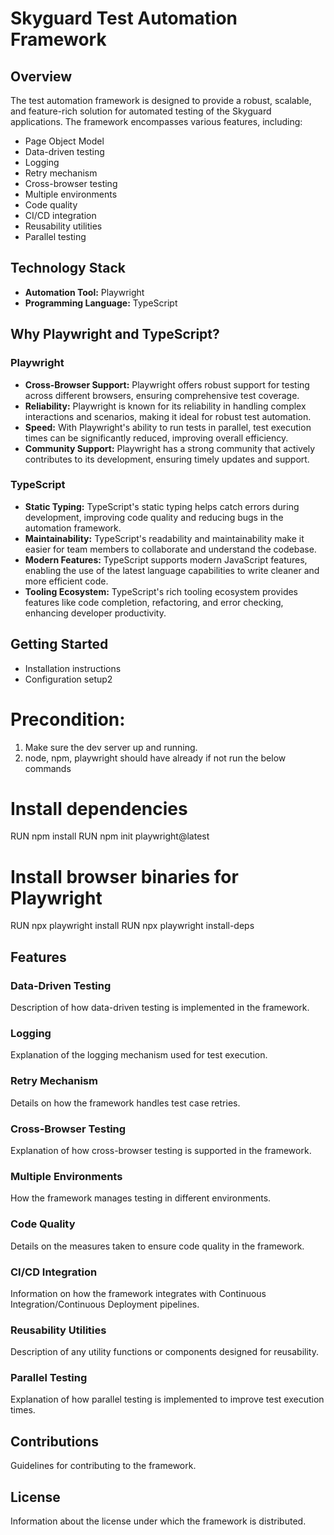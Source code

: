 # Skyguard Test Automation Framework

## Overview
The test automation framework is designed to provide a robust, scalable, and feature-rich solution for automated testing of the Skyguard applications. The framework encompasses various features, including:

- Page Object Model
- Data-driven testing
- Logging
- Retry mechanism
- Cross-browser testing
- Multiple environments
- Code quality
- CI/CD integration
- Reusability utilities
- Parallel testing

## Technology Stack
- **Automation Tool:** Playwright
- **Programming Language:** TypeScript

## Why Playwright and TypeScript?
### Playwright
- **Cross-Browser Support:** Playwright offers robust support for testing across different browsers, ensuring comprehensive test coverage.
- **Reliability:** Playwright is known for its reliability in handling complex interactions and scenarios, making it ideal for robust test automation.
- **Speed:** With Playwright's ability to run tests in parallel, test execution times can be significantly reduced, improving overall efficiency.
- **Community Support:** Playwright has a strong community that actively contributes to its development, ensuring timely updates and support.

### TypeScript
- **Static Typing:** TypeScript's static typing helps catch errors during development, improving code quality and reducing bugs in the automation framework.
- **Maintainability:** TypeScript's readability and maintainability make it easier for team members to collaborate and understand the codebase.
- **Modern Features:** TypeScript supports modern JavaScript features, enabling the use of the latest language capabilities to write cleaner and more efficient code.
- **Tooling Ecosystem:** TypeScript's rich tooling ecosystem provides features like code completion, refactoring, and error checking, enhancing developer productivity.

## Getting Started
- Installation instructions
- Configuration setup2
# Precondition:

1. Make sure the dev server up and running.
2. node, npm, playwright should have already if not run the below commands

# Install dependencies
RUN npm install
RUN npm init playwright@latest

# Install browser binaries for Playwright
RUN npx playwright install
RUN npx playwright install-deps


## Features
### Data-Driven Testing
Description of how data-driven testing is implemented in the framework.

### Logging
Explanation of the logging mechanism used for test execution.

### Retry Mechanism
Details on how the framework handles test case retries.

### Cross-Browser Testing
Explanation of how cross-browser testing is supported in the framework.

### Multiple Environments
How the framework manages testing in different environments.

### Code Quality
Details on the measures taken to ensure code quality in the framework.

### CI/CD Integration
Information on how the framework integrates with Continuous Integration/Continuous Deployment pipelines.

### Reusability Utilities
Description of any utility functions or components designed for reusability.

### Parallel Testing
Explanation of how parallel testing is implemented to improve test execution times.

## Contributions
Guidelines for contributing to the framework.

## License
Information about the license under which the framework is distributed.

